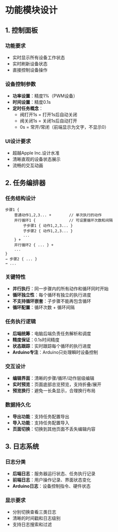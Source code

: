 # 功能模块设计

## 1. 控制面板
### 功能要求
- 实时显示所有设备工作状态
- 实时刷新设备状态
- 直接控制设备操作

### 设备控制参数
- **功率设置**：精度1%（PWM设备）
- **时间设置**：精度0.1s
- **定时任务概念**：
  - 阀打开1s = 打开1s后自动关闭
  - 阀关闭1s = 关闭1s后自动打开
  - 0s = 常开/常闭（前端显示为文字，不显示0）

### UI设计要求
- 超越Apple Inc.设计水准
- 清晰直观的设备状态展示
- 流畅的交互动画

## 2. 任务编排器
### 任务结构设计
```
步骤1 {
    普通动作1,2,3... +        // 单次执行的动作
    并行循环1 {               // 可设置循环次数和间隔
        子步骤1 { 动作1,2,3... }
        子步骤2 { 动作1,2,3... }
        ...
    } +
    并行循环2 { ... } +
    ...
}
→ 步骤2 { ... }
→ ...
```

### 关键特性
- **并行执行**：同一步骤内的所有动作和循环同时开始
- **循环独立性**：每个循环有独立的执行进度
- **不支持循环嵌套**：子步骤不能再包含循环
- **循环配置**：循环次数 + 循环间隔

### 任务执行逻辑
- **后端统筹**：电脑后端负责任务解析和调度
- **精度保证**：0.1s时间精度
- **状态跟踪**：实时跟踪每个循环的执行进度
- **Arduino专注**：Arduino只处理瞬时设备控制

### 交互设计
- **编辑界面**：清晰的步骤/循环/动作层级编辑
- **实时预览**：页面底部总览预览，支持折叠/展开
- **预览换行**：避免一长条显示，合理换行布局

### 数据持久化
- **导出功能**：支持任务配置导出
- **导入功能**：支持任务配置导入
- **页面切换**：切换到其他页面不丢失编辑内容

## 3. 日志系统
### 日志分类
- **后端日志**：服务器运行状态、任务执行记录
- **前端日志**：用户操作记录、界面状态变化
- **Arduino日志**：设备控制指令、硬件状态

### 显示要求
- 分别切换查看三类日志
- 清晰的时间戳和日志级别
- 支持日志搜索和过滤
